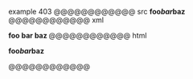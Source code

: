example 403
@@@@@@@@@@@@ src
**foo*bar*baz**
@@@@@@@@@@@@ xml
<?xml version="1.0" encoding="UTF-8"?>
<!DOCTYPE document SYSTEM "CommonMark.dtd">
<document xmlns="http://commonmark.org/xml/1.0">
  <paragraph>
    <strong>
      <text>foo</text>
      <emph>
        <text>bar</text>
      </emph>
      <text>baz</text>
    </strong>
  </paragraph>
</document>
@@@@@@@@@@@@ html
<p><strong>foo<em>bar</em>baz</strong></p>
@@@@@@@@@@@@
